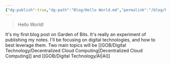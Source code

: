 ```yaml
---
{"dg-publish":true,"dg-path":"Blog/Hello World.md","permalink":"/blog/hello-world/","title":"Hello World","tags":["post"],"noteIcon":"default","created":"2023-08-04","updated":"2023-08-04"}
---
```



> Hello World!

It's my first blog post on Garden of Bits. It's really an experiment of publishing my notes. I'll be focusing on digital technologies, and how to best leverage them. Two main topics will be [[GOB/Digital Technology/Decentralized Cloud Computing\|Decentralized Cloud Computing]] and [[GOB/Digital Technology/AI\|AI]]